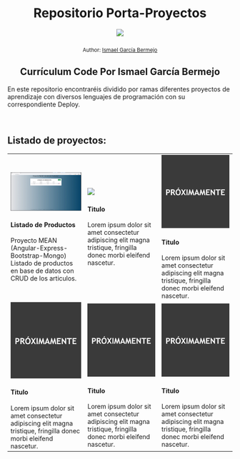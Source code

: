 <div align="center">
  <h1> Repositorio Porta-Proyectos</h1>
  <a class="header-badge" target="_blank" href="https://www.linkedin.com/in/ismael-garc%C3%ADa-bermejo/">
  <img src="https://img.shields.io/badge/style--5eba00.svg?label=LinkedIn&logo=linkedin&style=social">
  </a>
  
  <sub>Author:
  <a href="https://www.linkedin.com/in/ismael-garc%C3%ADa-bermejo/" target="_blank">Ismael García Bermejo</a><br>
  </sub>
</div>
<div align="center">
 <h2>Currículum Code Por Ismael García Bermejo</h2>
</div>
<div>
<p>En este repositorio encontraréis dividido por ramas diferentes proyectos de aprendizaje con diversos lenguajes de programación con su correspondiente Deploy.</p>
</div>
</br>

## Listado de proyectos:

<table style="width:100%">
<tr>
<td>
<a href="https://github.com/IsmaelGB86/Porta-Proyectos/tree/AngularList">
<img src="./pantalla.bmp">
</a>
<div><h4>Listado de Productos</h4><span>Proyecto MEAN (Angular-Express-Bootstrap-Mongo) Listado de productos en base de datos con CRUD de los articulos.</span></div>
</td>
<td>
<a href="https://github.com/IsmaelGB86/Porta-Proyectos/tree/ReactTodoList">
<img src="./Todo.png">
</a>
<div><h4>Titulo</h4><span>Lorem ipsum dolor sit amet consectetur adipiscing elit magna tristique, fringilla donec morbi eleifend nascetur.</span></div>
</td>
<td>
<a href="Proyecto3">
<img src="./proximamente.png">
</a>
<div><h4>Titulo</h4><span>Lorem ipsum dolor sit amet consectetur adipiscing elit magna tristique, fringilla donec morbi eleifend nascetur.</span></div>
</td>
</tr>
<tr>
<td>
<a href="Proyecto4">
<img src="./proximamente.png">
</a>
<div><h4>Titulo</h4><span>Lorem ipsum dolor sit amet consectetur adipiscing elit magna tristique, fringilla donec morbi eleifend nascetur.</span></div>
</td>
<td>
<a href="Proyecto5">
<img src="./proximamente.png">
</a>
<div><h4>Titulo</h4><span>Lorem ipsum dolor sit amet consectetur adipiscing elit magna tristique, fringilla donec morbi eleifend nascetur.</span></div>
</td>
<td>
<a href="Proyecto6">
<img src="./proximamente.png">
</a>
<div><h4>Titulo</h4><span>Lorem ipsum dolor sit amet consectetur adipiscing elit magna tristique, fringilla donec morbi eleifend nascetur.</span></div>
</td>
</tr>
</table>
